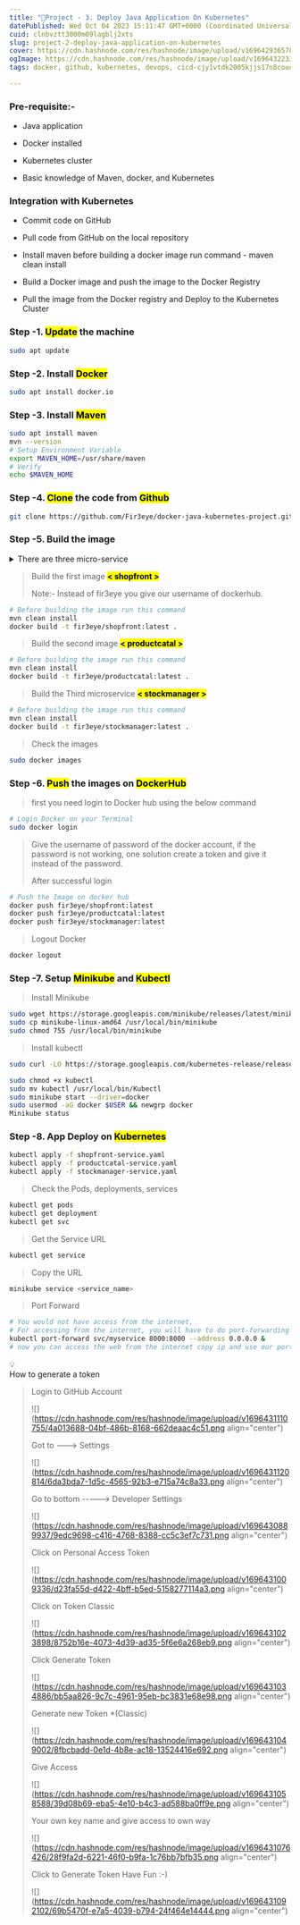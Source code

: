 ```yaml
---
title: "📢Project - 3. Deploy Java Application On Kubernetes"
datePublished: Wed Oct 04 2023 15:11:47 GMT+0000 (Coordinated Universal Time)
cuid: clnbvztt3000m09lagblj2xts
slug: project-2-deploy-java-application-on-kubernetes
cover: https://cdn.hashnode.com/res/hashnode/image/upload/v1696429365785/fc8c4f60-6a3d-4712-bc00-f01341e12ce7.png
ogImage: https://cdn.hashnode.com/res/hashnode/image/upload/v1696432233454/59e8aee7-fa7b-4bb9-8b6e-a75c2d3e1ecd.png
tags: docker, github, kubernetes, devops, cicd-cjy1vtdk2005kjjs17n8couc3

---
```


### **Pre-requisite:-**

* Java application
    
* Docker installed
    
* Kubernetes cluster
    
* Basic knowledge of Maven, docker, and Kubernetes
    

### **Integration with Kubernetes**

* Commit code on GitHub
    
* Pull code from GitHub on the local repository
    
* Install maven before building a docker image run command - maven clean install
    
* Build a Docker image and push the image to the Docker Registry
    
* Pull the image from the Docker registry and Deploy to the Kubernetes Cluster
    

### Step -1. **<mark>Update</mark>** the machine

```bash
sudo apt update
```

### Step -2. Install **<mark> Docker</mark>**

```bash
sudo apt install docker.io
```

### Step -3. Install **<mark>Maven</mark>**

```bash
sudo apt install maven
mvn --version
# Setup Environment Variable
export MAVEN_HOME=/usr/share/maven
# Verify
echo $MAVEN_HOME
```

### Step -4. **<mark>Clone</mark>** the code from **<mark>Github</mark>**

```bash
git clone https://github.com/Fir3eye/docker-java-kubernetes-project.git
```

### Step -5. Build the image

<details data-node-type="hn-details-summary"><summary>There are three micro-service</summary><div data-type="detailsContent">&lt; shopfront &gt;, &lt; productcatal &gt;, &lt; stockmanager &gt;</div></details>

> Build the first image **<mark>&lt; shopfront &gt;</mark>**
> 
> Note:- Instead of fir3eye you give our username of dockerhub.

```bash
# Before building the image run this command
mvn clean install
docker build -t fir3eye/shopfront:latest .
```

> Build the second image **<mark>&lt; productcatal &gt;</mark>**

```bash
# Before building the image run this command
mvn clean install
docker build -t fir3eye/productcatal:latest .
```

> Build the Third microservice **<mark>&lt; stockmanager &gt;</mark>**

```bash
# Before building the image run this command
mvn clean install
docker build -t fir3eye/stockmanager:latest .
```

> Check the images

```bash
sudo docker images
```

### Step -6. **<mark>Push</mark>** the images on **<mark>DockerHub</mark>**

> first you need login to Docker hub using the below command

```bash
# Login Docker on your Terminal
sudo docker login
```

> Give the username of password of the docker account, if the password is not working, one solution create a token and give it instead of the password.
> 
> After successful login

```bash
# Push the Image on docker hub
docker push fir3eye/shopfront:latest
docker push fir3eye/productcatal:latest 
docker push fir3eye/stockmanager:latest
```

> Logout Docker

```bash
docker logout
```

### Step -7. Setup <mark> Minikube</mark> and **<mark>Kubectl</mark>**

> Install Minikube

```bash
sudo wget https://storage.googleapis.com/minikube/releases/latest/minikube-linux-amd64
sudo cp minikube-linux-amd64 /usr/local/bin/minikube
sudo chmod 755 /usr/local/bin/minikube
```

> Install kubectl

```bash
sudo curl -LO https://storage.googleapis.com/kubernetes-release/release/`curl -s https://storage.googleapis.com/kubernetes-release/release/stable.txt`/bin/linux/amd64/kubectl

sudo chmod +x kubectl
sudo mv kubectl /usr/local/bin/Kubectl
sudo minikube start --driver=docker
sudo usermod -aG docker $USER && newgrp docker
Minikube status
```

### Step -8. App Deploy on **<mark>Kubernetes</mark>**

```bash
kubectl apply -f shopfront-service.yaml
kubectl apply -f productcatal-service.yaml
kubectl apply -f stockmanager-service.yaml
```

> Check the Pods, deployments, services

```bash
kubectl get pods
kubectl get deployment
kubectl get svc
```

> Get the Service URL

```bash
kubectl get service
```

> Copy the URL

```bash
minikube service <service_name>
```

> Port Forward

```bash
# You would not have access from the internet, 
# For accessing from the internet, you will have to do port-forwarding
kubectl port-forward svc/myservice 8000:8000 --address 0.0.0.0 &
# now you can access the web from the internet copy ip and use our port
```

<div data-node-type="callout">
<div data-node-type="callout-emoji">💡</div>
<div data-node-type="callout-text">How to generate a token</div>
</div>

> Login to GitHub Account
> 
> ![](https://cdn.hashnode.com/res/hashnode/image/upload/v1696431110755/4a013688-04bf-486b-8168-662deaac4c51.png align="center")
> 
> Got to ---&gt; Settings
> 
> ![](https://cdn.hashnode.com/res/hashnode/image/upload/v1696431120814/6da3bda7-1d5c-4565-92b3-e715a74c8a33.png align="center")
> 
> Go to bottom -----&gt; Developer Settings
> 
> ![](https://cdn.hashnode.com/res/hashnode/image/upload/v1696430889937/9edc9698-c416-4768-8388-cc5c3ef7c731.png align="center")
> 
> Click on Personal Access Token
> 
> ![](https://cdn.hashnode.com/res/hashnode/image/upload/v1696431009336/d23fa55d-d422-4bff-b5ed-5158277114a3.png align="center")
> 
> Click on Token Classic
> 
> ![](https://cdn.hashnode.com/res/hashnode/image/upload/v1696431023898/8752b16e-4073-4d39-ad35-5f6e6a268eb9.png align="center")
> 
> Click Generate Token
> 
> ![](https://cdn.hashnode.com/res/hashnode/image/upload/v1696431034886/bb5aa826-9c7c-4961-95eb-bc3831e68e98.png align="center")
> 
> Generate new Token \*(Classic)
> 
> ![](https://cdn.hashnode.com/res/hashnode/image/upload/v1696431049002/8fbcbadd-0e1d-4b8e-ac18-13524416e692.png align="center")
> 
> Give Access
> 
> ![](https://cdn.hashnode.com/res/hashnode/image/upload/v1696431058588/39d08b69-eba5-4e10-b4c3-ad588ba0ff9e.png align="center")
> 
> Your own key name and give access to own way
> 
> ![](https://cdn.hashnode.com/res/hashnode/image/upload/v1696431076426/28f9fa2d-6221-46f0-b9fa-1c76bb7bfb35.png align="center")
> 
> Click to Generate Token Have Fun :-)
> 
> ![](https://cdn.hashnode.com/res/hashnode/image/upload/v1696431092102/69b5470f-e7a5-4039-b794-24f464e14444.png align="center")